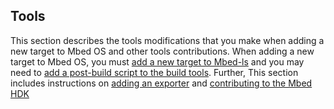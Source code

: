 <h2 id="contributing-tools">Tools</h2>

This section describes the tools modifications that you make when adding a new target to Mbed OS and other tools contributions. When adding a new target to Mbed OS, you must [add a new target to Mbed-ls](mbedls.md) and you may need to [add a post-build script to the build tools](build.md). Further, This section includes instructions on [adding an exporter](exporter.md) and [contributing to the Mbed HDK](hdk.md)

